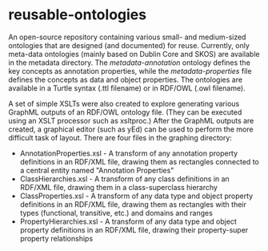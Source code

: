 reusable-ontologies
===================

An open-source repository containing various small- and medium-sized ontologies that are designed (and documented) for reuse. Currently, only meta-data ontologies (mainly based on Dublin Core and SKOS) are available in the metadata directory. The *metadata-annotation* ontology defines the key concepts as annotation properties, while the *metadata-properties* file defines the concepts as data and object properties. The ontologies are available in a Turtle syntax (.ttl filename) or in RDF/OWL (.owl filename).

A set of simple XSLTs were also created to explore generating various GraphML outputs of an RDF/OWL ontology file. (They can be executed using an XSLT processor such as xsltproc.) After the GraphML outputs are created, a graphical editor (such as yEd) can be used to perform the more difficult task of layout. There are four files in the graphing directory:
  * AnnotationProperties.xsl - A transform of any annotation property definitions in an RDF/XML file, drawing them as rectangles connected to a central entity named "Annotation Properties"
  * ClassHierarchies.xsl - A transform of any class definitions in an RDF/XML file, drawing them in a class-superclass hierarchy
  * ClassProperties.xsl - A transform of any data type and object property definitions in an RDF/XML file, drawing them as rectangles with their types (functional, transitive, etc.) and domains and ranges
  * PropertyHierarchies.xsl - A transform of any data type and object property definitions in an RDF/XML file, drawing their property-super property relationships

